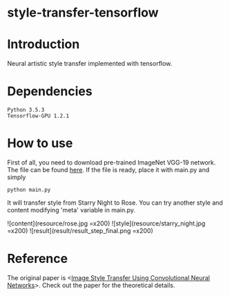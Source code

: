 style-transfer-tensorflow
=============
# Introduction

Neural artistic style transfer implemented with tensorflow.

# Dependencies

	Python 3.5.3
	Tensorflow-GPU 1.2.1

# How to use

First of all, you need to download pre-trained ImageNet VGG-19 network. The file can be found [here][file-link]. If the file is ready, place it with main.py and simply

	python main.py

It will transfer style from Starry Night to Rose. You can try another style and content modifying 'meta' variable in main.py.

![content](resource/rose.jpg =x200)
![style](resource/starry_night.jpg =x200)
![result](result/result_step_final.png =x200)

# Reference

The original paper is <[Image Style Transfer Using Convolutional Neural Networks][paper]>. Check out the paper for the theoretical details.

[file-link]: http://www.vlfeat.org/matconvnet/models/beta16/imagenet-vgg-verydeep-19.mat
[paper]: http://ieeexplore.ieee.org/document/7780634/